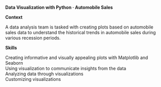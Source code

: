 **Data Visualization with Python · Automobile Sales**

**Context**

A data analysis team is tasked with creating plots based on automobile sales data to understand the historical trends in automobile sales during various recession periods.

**Skills**

Creating informative and visually appealing plots with Matplotlib and Seaborn  
Using visualization to communicate insights from the data  
Analyzing data through visualizations  
Customizing visualizations
